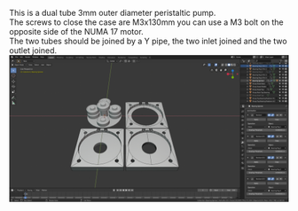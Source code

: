 This is a dual tube 3mm outer diameter peristaltic pump.  
The screws to close the case are M3x130mm you can use a M3 bolt on the opposite side of the NUMA 17 motor.  
The two tubes should be joined by a Y pipe, the two inlet joined and the two outlet joined.  
![Pump Head Overview](https://github.com/openbioreactor/BioreactorDesign/blob/master/Peristaltic%20Pump%20Head/peristaltic_pump_top_overview.png?raw=true)
